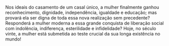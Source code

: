 ﻿Nos ideais do casamento de um casal único, a mulher finalmente ganhou reconhecimento, dignidade, independência, igualdade e educação; mas provará ela ser digna de toda essa nova realização sem precedente? Responderá a mulher moderna a essa grande conquista de liberação social com indolência, indiferença, esterilidade e infidelidade? Hoje, no século vinte, a mulher está submetida ao teste crucial da sua longa existência no mundo!